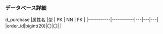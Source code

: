 ### データべース詳細

d_purchase
|属性名    |型     | PK | NN | FK |
|-----------|-----------|---|---|---|
|order_id|bigint(20)|〇|〇|  |

